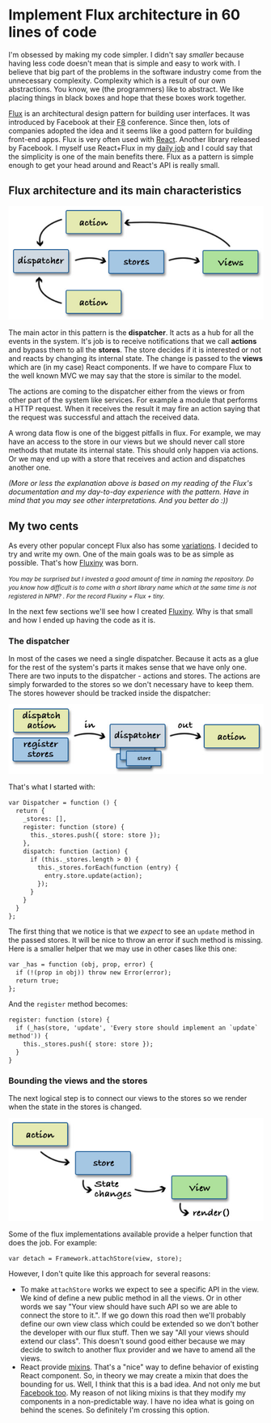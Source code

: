 # Implement Flux architecture in 60 lines of code

I'm obsessed by making my code simpler. I didn't say *smaller* because having less code doesn't mean that is simple and easy to work with. I believe that big part of the problems in the software industry come from the unnecessary complexity. Complexity which is a result of our own abstractions. You know, we (the programmers) like to abstract. We like placing things in black boxes and hope that these boxes work together.

[Flux](http://facebook.github.io/flux/) is an architectural design pattern for building user interfaces. It was introduced by Facebook at their [F8](https://youtu.be/nYkdrAPrdcw?t=568) conference. Since then, lots of companies adopted the idea and it seems like a good pattern for building front-end apps. Flux is very often used with [React](http://facebook.github.io/react/). Another library released by Facebook. I myself use React+Flux in my [daily job](http://trialreach.com/) and I could say that the simplicity is one of the main benefits there. Flux as a pattern is simple enough to get your head around and React's API is really small.

## Flux architecture and its main characteristics

![Basic flux architecture](./fluxiny_basic_flux_architecture.jpg)

The main actor in this pattern is the **dispatcher**. It acts as a hub for all the events in the system. It's job is to receive notifications that we call **actions** and bypass them to all the **stores**. The store decides if it is interested or not and reacts by changing its internal state. The change is passed to the **views** which are (in my case) React components. If we have to compare Flux to the well known MVC we may say that the store is similar to the model.

The actions are coming to the dispatcher either from the views or from other part of the system like services. For example a module that performs a HTTP request. When it receives the result it may fire an action saying that the request was successful and attach the received data.

A wrong data flow is one of the biggest pitfalls in flux. For example, we may have an access to the store in our views but we should never call store methods that mutate its internal state. This should only happen via actions. Or we may end up with a store that receives and action and dispatches another one.

*(More or less the explanation above is based on my reading of the Flux's documentation and my day-to-day experience with the pattern. Have in mind that you may see other interpretations. And you better do :))*

## My two cents

As every other popular concept Flux also has some [variations](https://medium.com/social-tables-tech/we-compared-13-top-flux-implementations-you-won-t-believe-who-came-out-on-top-1063db32fe73). I decided to try and write my own. One of the main goals was to be as simple as possible. That's how [Fluxiny](https://github.com/krasimir/fluxiny) was born. 

<small>*You may be surprised but I invested a good amount of time in naming the repository. Do you know how difficult is to come with a short library name which at the same time is not registered in NPM? . For the record Fluxiny = Flux + tiny.*</small>

In the next few sections we'll see how I created [Fluxiny](https://github.com/krasimir/fluxiny). Why is that small and how I ended up having the code as it is.

### The dispatcher

In most of the cases we need a single dispatcher. Because it acts as a glue for the rest of the system's parts it makes sense that we have only one. There are two inputs to the dispatcher - actions and stores. The actions are simply forwarded to the stores so we don't necessary have to keep them. The stores however should be tracked inside the dispatcher:

![the dispatcher](./fluxiny_the_dispatcher.jpg)

That's what I started with:

```
var Dispatcher = function () {
  return {
    _stores: [],
    register: function (store) {  
      this._stores.push({ store: store });
    },
    dispatch: function (action) {
      if (this._stores.length > 0) {
        this._stores.forEach(function (entry) {
          entry.store.update(action);
        });
      }
    }
  }
};
```

The first thing that we notice is that we *expect* to see an `update` method in the passed stores. It will be nice to throw an error if such method is missing. Here is a smaller helper that we may use in other cases like this one:

```
var _has = function (obj, prop, error) {
  if (!(prop in obj)) throw new Error(error);
  return true;
};
```

And the `register` method becomes:

```
register: function (store) {
  if (_has(store, 'update', 'Every store should implement an `update` method')) {
    this._stores.push({ store: store });
  }
}
```

### Bounding the views and the stores

The next logical step is to connect our views to the stores so we render when the state in the stores is changed.

![Bounding the views and the stores](./fluxiny_store_view.jpg)

Some of the flux implementations available provide a helper function that does the job. For example:

```
var detach = Framework.attachStore(view, store);
```

However, I don't quite like this approach for several reasons:

* To make `attachStore` works we expect to see a specific API in the view. We kind of define a new public method in all the views. Or in other words we say "Your view should have such API so we are able to connect the store to it.". If we go down this road then we'll probably define our own view class which could be extended so we don't bother the developer with our flux stuff. Then we say "All your views should extend our class". This doesn't sound good either because we may decide to switch to another flux provider and we have to amend all the views.
* React provide [mixins](https://facebook.github.io/react/docs/reusable-components.html#mixins). That's a "nice" way to define behavior of existing React component. So, in theory we may create a mixin that does the bounding for us. Well, I think that this is a bad idea. And not only me but [Facebook too](https://medium.com/@dan_abramov/mixins-are-dead-long-live-higher-order-components-94a0d2f9e750#.qvntyleij). My reason of not liking mixins is that they modify my components in a non-predictable way. I have no idea what is going on behind the scenes. So definitely I'm crossing this option.

























